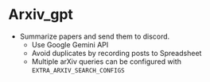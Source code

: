 # Arxiv_gpt

- Summarize papers and send them to discord.
  - Use Google Gemini API
  - Avoid duplicates by recording posts to Spreadsheet
  - Multiple arXiv queries can be configured with `EXTRA_ARXIV_SEARCH_CONFIGS`

